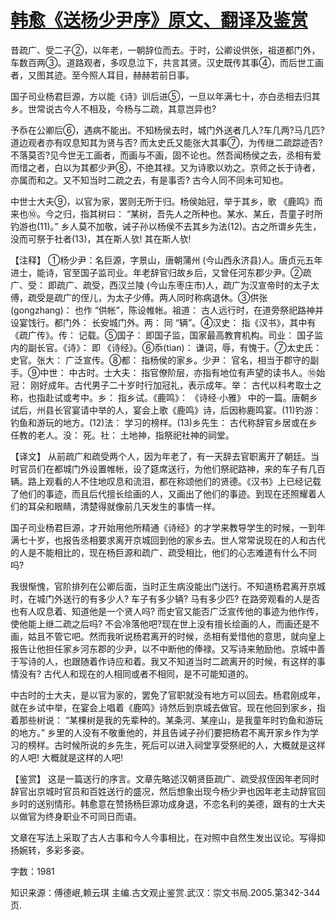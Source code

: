 # [韩愈《送杨少尹序》原文、翻译及鉴赏](https://www.vrrw.net/wx/14112.html)

昔疏广、受二子②，以年老，一朝辞位而去。于时，公卿设供张，祖道都门外，车数百两③。道路观者，多叹息泣下，共言其贤。汉史既传其事④，而后世工画者，又图其迹。至今照人耳目，赫赫若前日事。

国子司业杨君巨源，方以能《诗》训后进⑤，一旦以年满七十，亦白丞相去归其乡。世常说古今人不相及，今杨与二疏，其意岂异也?

予忝在公卿后⑥，遇病不能出。不知杨侯去时，城门外送者几人?车几两?马几匹?道边观者亦有叹息知其为贤与否? 而太史氏又能张大其事⑦，为传继二疏踪迹否?不落莫否?见今世无工画者，而画与不画，固不论也。然吾闻杨侯之去，丞相有爱而惜之者，白以为其都少尹⑧，不绝其禄。又为诗歌以劝之。京师之长于诗者，亦属而和之。又不知当时二疏之去，有是事否? 古今人同不同未可知也。

中世士大夫⑨，以官为家，罢则无所于归。杨侯始冠，举于其乡，歌 《鹿鸣》而来也⑩。今之归，指其树曰： “某树，吾先人之所种也。某水、某丘，吾童子时所钓游也(11)。” 乡人莫不加敬，诫子孙以杨侯不去其乡为法(12)。古之所谓乡先生，没而可祭于社者(13)，其在斯人欤! 其在斯人欤!



【注释】 ①杨少尹：名巨源，字景山，唐朝蒲州 (今山西永济县)人。唐贞元五年进士，能诗，官至国子监司业。年老辞官归故乡后，又曾任河东郡少尹。②疏广、受： 即疏广、疏受，西汉兰陵 (今山东枣庄市)人，疏广为汉宣帝时的太子太傅，疏受是疏广的侄儿，为太子少傅。两人同时称病退休。③供张 (gongzhang)： 也作 “供帐”，陈设帷帐。祖道： 古人远行时，在道旁祭祀路神并设宴饯行。都门外： 长安城门外。两： 同 “辆”。④汉史： 指《汉书》，其中有《疏广传》。传： 记载。⑤国子： 即国子监，国家最高教育机构。司业： 国子监内的副长官。《诗》： 即 《诗经》。⑥忝(tian)： 谦词，辱，有愧于。⑦太史氏： 史官。张大： 广泛宣传。⑧都： 指杨侯的家乡。少尹： 官名，相当于郡守的副手。⑨中世： 中古时。士大夫： 指官僚阶层，亦指有地位有声望的读书人。⑩始冠： 刚好成年。古代男子二十岁时行加冠礼，表示成年。举： 古代以科考取士之称，也指赴试或考中。乡： 指乡试。《鹿鸣》： 《诗经·小雅》 中的一篇。唐朝乡试后，州县长官宴请中举的人，宴会上歌《鹿鸣》诗，后因称鹿鸣宴。(11)钓游： 钓鱼和游玩的地方。(12)法： 学习的榜样。(13)乡先生： 古代称辞官乡居或在乡任教的老人。没： 死。社： 土地神，指祭祀社神的祠堂。

【译文】 从前疏广和疏受两个人，因为年老了，有一天辞去官职离开了朝廷。当时官员们在都城门外设置帷帐，设了筵席送行，为他们祭祀路神，来的车子有几百辆。路上观看的人不住地叹息和流泪，都在称颂他们的贤德。《汉书》上已经记载了他们的事迹，而且后代擅长绘画的人，又画出了他们的事迹。到现在还照耀着人们的耳朵和眼睛，清楚得就像前几天发生的事情一样。

国子司业杨君巨源，才开始用他所精通《诗经》的才学来教导学生的时候，一到年满七十岁，也报告丞相要求离开京城回到他的家乡去。世人常常说现在的人和古代的人是不能相比的，现在杨巨源和疏广、疏受相比，他们的心志难道有什么不同吗?

我很惭愧，官阶排列在公卿后面，当时正生病没能出门送行。不知道杨君离开京城时，在城门外送行的有多少人? 车子有多少辆? 马有多少匹? 在路旁观看的人是否也有人叹息着、知道他是一个贤人吗? 而史官又能否广泛宣传他的事迹为他作传，使他能上继二疏之后吗? 不会冷落他吧?现在世上没有擅长绘画的人，而画还是不画，姑且不管它吧。然而我听说杨君离开的时候，丞相有爱惜他的意思，就向皇上报告让他担任家乡河东郡的少尹，以不中断他的俸禄。又写诗来勉励他。京城中善于写诗的人，也跟随着作诗应和着。我又不知道当时二疏离开的时候，有这样的事情没有? 古代人和现在的人相同或者不相同，是不可能知道的。

中古时的士大夫，是以官为家的，罢免了官职就没有地方可以回去。杨君刚成年，就在乡试中举，在宴会上唱着《鹿鸣》诗然后到京城去做官。现在他回到家乡，指着那些树说： “某棵树是我的先辈种的。某条河、某座山，是我童年时钓鱼和游玩的地方。” 乡里的人没有不敬重他的，并且告诫子孙们要把杨君不离开家乡作为学习的榜样。古时候所说的乡先生，死后可以进入祠堂享受祭祀的人，大概就是这样的人吧! 大概就是这样的人吧!

【鉴赏】 这是一篇送行的序言。文章先略述汉朝贤臣疏广、疏受叔侄因年老同时辞官出京城时官员和百姓送行的盛况，然后想象出现今杨少尹也因年老主动辞官回乡时的送别情形。韩愈意在赞扬杨巨源功成身退，不恋名利的美德，跟有的士大夫以做官为终身职业不可同日而语。

文章在写法上采取了古人古事和今人今事相比，在对照中自然生发出议论。写得抑扬婉转，多彩多姿。

字数：1981

知识来源：傅德岷,赖云琪 主编.古文观止鉴赏.武汉：崇文书局.2005.第342-344页.

